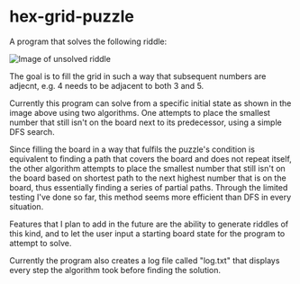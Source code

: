 # hex-grid-puzzle
A program that solves the following riddle:

![Image of unsolved riddle](http://i68.tinypic.com/24osy91.jpg)

The goal is to fill the grid in such a way that subsequent numbers are adjecnt, e.g. 4 needs to be adjacent to
both 3 and 5.

Currently this program can solve from a specific initial state as shown in the image above using two algorithms. One attempts to
place the smallest number that still isn't on the board next to its predecessor, using a simple DFS search.

Since filling the board in a way that fulfils the puzzle's condition is equivalent to finding a path that covers the board and
does not repeat itself, the other algorithm attempts to place the smallest number that still isn't on the board based on shortest
path to the next highest number that is on the board, thus essentially finding a series of partial paths. Through the limited
testing I've done so far, this method seems more efficient than DFS in every situation.

Features that I plan to add in the future are the ability to generate riddles of this kind, and to let the user input a starting
board state for the program to attempt to solve.

Currently the program also creates a log file called "log.txt" that displays every step the algorithm took before finding the solution.
